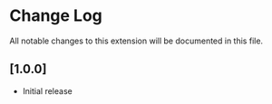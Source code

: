 # Change Log

All notable changes to this extension will be documented in this file.

## [1.0.0]

- Initial release
